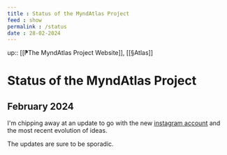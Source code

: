 ```yaml
---
title : Status of the MyndAtlas Project
feed : show
permalink : /status
date : 28-02-2024
---
```

up:: [[⁋The MyndAtlas Project Website]], [[§Atlas]]

# Status of the MyndAtlas Project

## February 2024

I'm chipping away at an update to go with the new [instagram account](https://www.instagram.com/myndatlas) and the most recent evolution of ideas.

The updates are sure to be sporadic.

<!-- Previous text: 
I've made a couple of attempts at moving this in a useful direction and I didn't get far enough with any of them to recommend spending much time here at this point. 

The experiment continues behind the scenes. I'm hoping that more of it will be reflected here before too long. I make no promises.


After a failed experiment with an upgrade I discovered that I prefer where I've ended up with this website. That's the nature of it sometimes, I suppose.


- I followed the instructions I found in the [Jekyll Garden](https://jekyll-garden.github.io) [How To](https://jekyll-garden.github.io/post/how-to) page.
- I have been using Obsidian Sync to get everything between devices which is working well, as ever.
- The Notes Feed seems to be working.
- I have been tweaking the code and adding things to move it in the direction I'm aiming for, just like I would "working in" my own note-system.
- I have been editing HTML directly on the github website from the iPad because there's something that keeps tripping me up about Working Copy and this is easier/faster than figuring it out, for now. This is a bad idea and I need to find an alternative - it's far more difficult to revert changes than I would like this way.
-->

